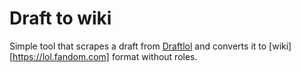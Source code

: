 # Draft to wiki

Simple tool that scrapes a draft from [Draftlol](https://draftlol.dawe.gg) and converts it to [wiki][https://lol.fandom.com] format without roles.

